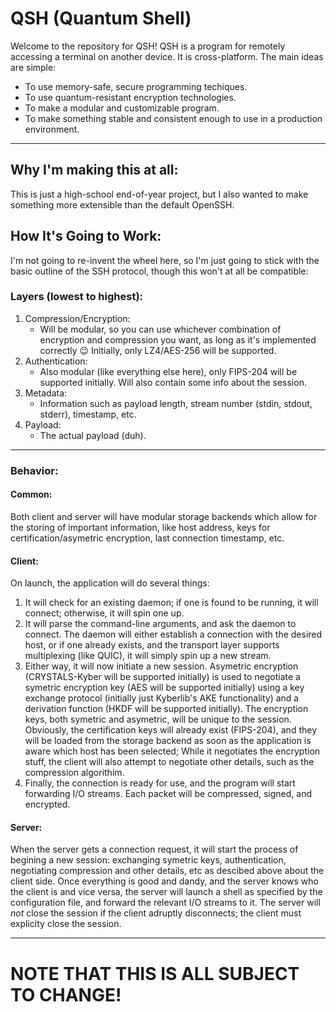 # QSH (Quantum Shell)
Welcome to the repository for QSH! QSH is a program for remotely accessing a terminal on another device. It is cross-platform. The main ideas are simple:
* To use memory-safe, secure programming techiques.
* To use quantum-resistant encryption technologies.
* To make a modular and customizable program.
* To make something stable and consistent enough to use in a production environment.
---
## Why I'm making this at all:
This is just a high-school end-of-year project, but I also wanted to make something more extensible than the default OpenSSH.
## How It's Going to Work:
I'm not going to re-invent the wheel here, so I'm just going to stick with the basic outline of the SSH protocol, though this won't at all be compatible:
### Layers (lowest to highest):
1. Compression/Encryption:
    * Will be modular, so you can use whichever combination of encryption and compression you want, as long as it's implemented correctly :wink:
      Initially, only LZ4/AES-256 will be supported.
2. Authentication:
    * Also modular (like everything else here), only FIPS-204 will be supported initially. Will also contain some info about the session.
3. Metadata:
    * Information such as payload length, stream number (stdin, stdout, stderr), timestamp, etc.
4. Payload:
    * The actual payload (duh).
---
### Behavior:
#### Common:
Both client and server will have modular storage backends which allow for the storing of important information, like host address, keys for certification/asymetric encryption, last connection timestamp, etc.
#### Client:
On launch, the application will do several things:
1. It will check for an existing daemon; if one is found to be running, it will connect; otherwise, it will spin one up.
2. It will parse the command-line arguments, and ask the daemon to connect. The daemon will either establish a connection with the desired host, or if one already exists, and the transport layer supports multiplexing (like QUIC), it will simply spin up a new    stream.
3. Either way, it will now initiate a new session. Asymetric encryption (CRYSTALS-Kyber will be supported initially) is used to negotiate a symetric encryption key (AES will be supported initially) using a key exchange protocol (initially just Kyberlib's AKE    functionality) and a derivation function (HKDF will be supported initially). The encryption keys, both symetric and asymetric, will be unique to the session. Obviously, the certification keys will already exist (FIPS-204), and they will be loaded from the    storage backend as soon as the application is aware which host has been selected; While it negotiates the encryption stuff, the client will also attempt to negotiate other details, such as the compression algorithim.
4. Finally, the connection is ready for use, and the program will start forwarding I/O streams. Each packet will be compressed, signed, and encrypted.
#### Server:
When the server gets a connection request, it will start the process of begining a new session: exchanging symetric keys, authentication, negotiating compression and other details, etc as descibed above about the client side. Once everything is good and dandy, and the server knows who the client is and vice versa, the server will launch a shell as specified by the configuration file, and forward the relevant I/O streams to it. The server will _not_ close the session if the client adruptly disconnects; the client must explicity close the session.

---
# NOTE THAT THIS IS ALL SUBJECT TO CHANGE!
